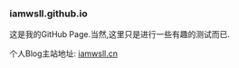 ### iamwsll.github.io
这是我的GitHub Page.当然,这里只是进行一些有趣的测试而已.

个人Blog主站地址: 
[iamwsll.cn](https://iamwsll.cn)
